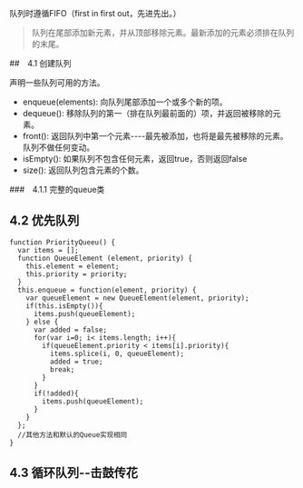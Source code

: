 队列时遵循FIFO（first in first out，先进先出。）


> 队列在尾部添加新元素，并从顶部移除元素。最新添加的元素必须排在队列的末尾。

##　4.1 创建队列

声明一些队列可用的方法。

- enqueue(elements): 向队列尾部添加一个或多个新的项。
- dequeue(): 移除队列的第一（排在队列最前面的）项，并返回被移除的元素。
- front(): 返回队列中第一个元素----最先被添加，也将是最先被移除的元素。队列不做任何变动。
- isEmpty(): 如果队列不包含任何元素，返回true，否则返回false
- size():  返回队列包含元素的个数。

###　4.1.1 完整的queue类

## 4.2 优先队列
```
function PriorityQueeu() {
  var items = [];
  function QueueElement (element, priority) {
    this.element = element;
    this.priority = priority;
  }
  this.enqueue = function(element, priority) {
    var queueElement = new QueueElement(element, priority);
    if(this.isEmpty()){
      items.push(queueElement);
    } else {
      var added = false;
      for(var i=0; i< items.length; i++){
        if(queueElement.priority < items[i].priority){
          items.splice(i, 0, queueElement);
          added = true;
          break;
        }
      }
      if(!added){
        items.push(queueElement);
      }
    }
  };
  //其他方法和默认的Queue实现相同
}
```

## 4.3 循环队列--击鼓传花

